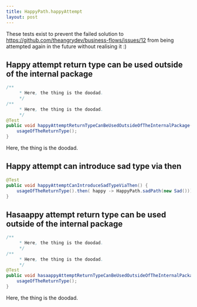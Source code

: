 ```yaml
---
title: HappyPath.happyAttempt
layout: post
---
```

These tests exist to prevent the failed solution to https://github.com/theangrydev/business-flows/issues/12 from
being attempted again in the future without realising it :)

## Happy attempt return type can be used outside of the internal package
```java
/**
     * Here, the thing is the doodad.
     */
/**
     * Here, the thing is the doodad.
     */
@Test
public void happyAttemptReturnTypeCanBeUsedOutsideOfTheInternalPackage() {
    usageOfTheReturnType();
}
```
Here, the thing is the doodad.

## Happy attempt can introduce sad type via then
```java
@Test
public void happyAttemptCanIntroduceSadTypeViaThen() {
    usageOfTheReturnType().then( happy -> HappyPath.sadPath(new Sad()));
}
```

## Hasaappy attempt return type can be used outside of the internal package
```java
/**
     * Here, the thing is the doodad.
     */
/**
     * Here, the thing is the doodad.
     */
@Test
public void hasaappyAttemptReturnTypeCanBeUsedOutsideOfTheInternalPackage() {
    usageOfTheReturnType();
}
```
Here, the thing is the doodad.
